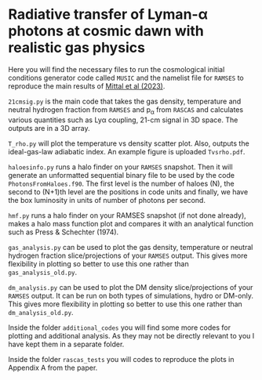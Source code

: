 # Radiative transfer of Lyman-α photons at cosmic dawn with realistic gas physics
Here you will find the necessary files to run the cosmological initial conditions generator code called `MUSIC` and the namelist file for `RAMSES` to reproduce the main results of [Mittal et al (2023)](www.arxiv.com).

`21cmsig.py` is the main code that takes the gas density, temperature and neutral hydrogen fraction from `RAMSES` and p<sub>α</sub> from `RASCAS` and calculates various quantities such as Lyα coupling, 21-cm signal in 3D space. The outputs are in a 3D array. 

`T_rho.py` will plot the temperature vs density scatter plot. Also, outputs the ideal-gas-law adiabatic index. An example figure is uploaded `Tvsrho.pdf`.

`haloesinfo.py` runs a halo finder on your `RAMSES` snapshot. Then it will generate an unformatted sequential binary file to be used by the code `PhotonsFromHaloes.f90`. The first level is the number of haloes (N), the second to (N+1)th level are the positions in code units and finally, we have the box luminosity in units of number of photons per second.

`hmf.py` runs a halo finder on your RAMSES snapshot (if not done already), makes a halo mass function plot and compares it with an analytical function such as Press & Schechter (1974).

`gas_analysis.py` can be used to plot the gas density, temperature or neutral hydrogen fraction slice/projections of your `RAMSES` output. This gives more flexibility in plotting so better to use this one rather than `gas_analysis_old.py`.

`dm_analysis.py` can be used to plot the DM density slice/projections of your `RAMSES` output. It can be run on both types of simulations, hydro or DM-only. This gives more flexibility in plotting so better to use this one rather than `dm_analysis_old.py`.


Inside the folder `additional_codes` you will find some more codes for plotting and additional analysis. As they may not be directly relevant to you I have kept them in a separate folder.

Inside the folder `rascas_tests` you will codes to reproduce the plots in Appendix A from the paper.
